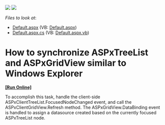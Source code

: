 <!-- default badges list -->
[![](https://img.shields.io/badge/Open_in_DevExpress_Support_Center-FF7200?style=flat-square&logo=DevExpress&logoColor=white)](https://supportcenter.devexpress.com/ticket/details/E1126)
[![](https://img.shields.io/badge/📖_How_to_use_DevExpress_Examples-e9f6fc?style=flat-square)](https://docs.devexpress.com/GeneralInformation/403183)
<!-- default badges end -->
<!-- default file list -->
*Files to look at*:

* [Default.aspx](./CS/E1126/Default.aspx) (VB: [Default.aspx](./VB/E1126/Default.aspx))
* [Default.aspx.cs](./CS/E1126/Default.aspx.cs) (VB: [Default.aspx.vb](./VB/E1126/Default.aspx.vb))
<!-- default file list end -->
# How to synchronize ASPxTreeList and ASPxGridView similar to Windows Explorer
<!-- run online -->
**[[Run Online]](https://codecentral.devexpress.com/e1126/)**
<!-- run online end -->


<p>To accomplish this task, handle the client-side ASPxClientTreeList.FocusedNodeChanged event, and call the ASPxClientGridView.Refresh method. The ASPxGridView.DataBinding event is handled to assign a datasource created based on the currently focused ASPxTreeList node.</p>

<br/>


